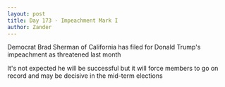 ```yaml
---
layout: post
title: Day 173 - Impeachment Mark I
author: Zander
---
```


Democrat Brad Sherman of California has filed for Donald Trump's impeachment as threatened last month

It's not expected he will be successful but it will force members to go on record and may be decisive in the mid-term elections
